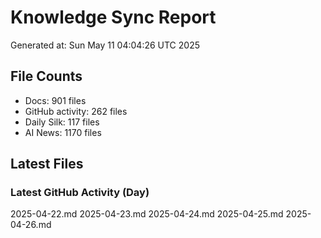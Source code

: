 # Knowledge Sync Report
Generated at: Sun May 11 04:04:26 UTC 2025

## File Counts
- Docs: 901 files
- GitHub activity: 262 files
- Daily Silk: 117 files
- AI News: 1170 files

## Latest Files
### Latest GitHub Activity (Day)
2025-04-22.md
2025-04-23.md
2025-04-24.md
2025-04-25.md
2025-04-26.md
